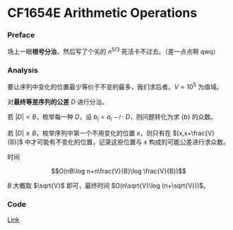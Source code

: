 # CF1654E Arithmetic Operations

### Preface

场上一眼**根号分治**，然后写了个劣的 $n^{5/3}$ 死活卡不过去。（差一点点啊 qwq）

### Analysis

要让序列中变化的位置最少等价于不变的最多，我们求后者。$V=10^5$ 为值域。 

对**最终等差序列的公差** $D$ 进行分治。

若 $|D|<B$，枚举每一种 $D$，设 $b_i=a_i-i\cdot D$，则问题转化为求 $\{b\}$ 的众数。

若 $|D|\ge B$，枚举序列中第一个不用变化的位置 $x$，则只有在 $[x,x+\frac{V}{B}]$ 中才可能有不变化的位置，记录这些位置与 $x$ 构成的可能公差进行求众数。

时间

$$O(nB\log n+n\frac{V}{B}\log \frac{V}{B})$$

$B$ 大概取 $\sqrt{V}$ 即可，最终时间 $O(n\sqrt{V}\log (n+\sqrt{V}))$。

### Code

[Link](https://codeforces.com/contest/1654/submission/150708751)